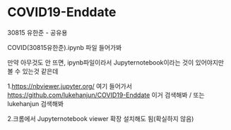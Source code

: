 # COVID19-Enddate
30815 유한준 - 공유용

COVID(30815유한준).ipynb 파일 들어가봐

만약 아무것도 안 뜨면,
ipynb파일이라서 Jupyternotebook이라는 것이 있어야지만 볼 수 있는것 같은데

1.https://nbviewer.jupyter.org/ 여기 들어가서 https://github.com/lukehanjun/COVID19-Enddate 이거 검색해봐 / 또는 lukehanjun 검색해봐

2.크롬에서 Jupyternotebook viewer 확장 설치해도 됨(확실하지 않음)
